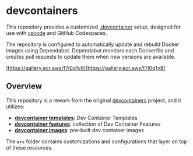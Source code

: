 # devcontainers

This repository provides a customized [.devcontainer](https://code.visualstudio.com/docs/devcontainers/containers) setup, designed for use with [vscode](https://code.visualstudio.com/) and GitHub Codespaces.

The repository is configured to automatically update and rebuild Docker images using Dependabot. Dependabot monitors each Dockerfile and creates pull requests to update them when new versions are available.

[https://gallery.ecr.aws/f7i0q1v8](https://gallery.ecr.aws/f7i0q1v8)

## Overview

This repository is a rework from the original [devcontainers](https://github.com/devcontainers) project, and it utilizes:

- [**devcontainer templates**](https://github.com/devcontainers/templates): Dev Container Templates
- [**devcontainer features**](https://github.com/devcontainers/features): collection of Dev Container Features
- [**devcontainer images**](https://github.com/devcontainers/images): pre-built dev container images

The **`src`** folder contains customizations and configurations that layer on top of these resources.
